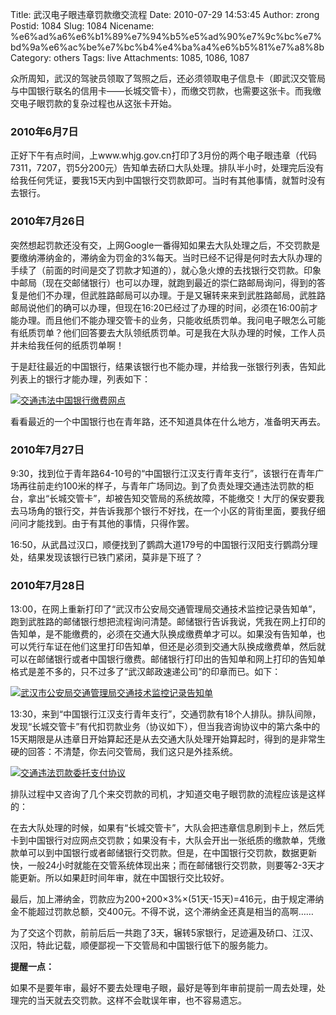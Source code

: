 Title: 武汉电子眼违章罚款缴交流程
Date: 2010-07-29 14:53:45
Author: zrong
Postid: 1084
Slug: 1084
Nicename: %e6%ad%a6%e6%b1%89%e7%94%b5%e5%ad%90%e7%9c%bc%e7%bd%9a%e6%ac%be%e7%bc%b4%e4%ba%a4%e6%b5%81%e7%a8%8b
Category: others
Tags: live
Attachments: 1085, 1086, 1087

众所周知，武汉的驾驶员领取了驾照之后，还必须领取电子信息卡（即武汉交管局与中国银行联名的信用卡——长城交管卡），而缴交罚款，也需要这张卡。而我缴交电子眼罚款的复杂过程也从这张卡开始。

### 2010年6月7日

正好下午有点时间，上www.whjg.gov.cn打印了3月份的两个电子眼违章（代码7311，7207，罚5分200元）告知单去硚口大队处理。排队半小时，处理完后没有给我任何凭证，要我15天内到中国银行交罚款即可。当时有其他事情，就暂时没有去银行。<!--more-->

### 2010年7月26日

突然想起罚款还没有交，上网Google一番得知如果去大队处理之后，不交罚款是要缴纳滞纳金的，滞纳金为罚金的3%每天。当时已经不记得是何时去大队办理的手续了（前面的时间是交了罚款才知道的），就心急火燎的去找银行交罚款。印象中邮局（现在交邮储银行）也可以办理，就跑到最近的崇仁路邮局询问，得到的答复是他们不办理，但武胜路邮局可以办理。于是又辗转来来到武胜路邮局，武胜路邮局说他们的确可以办理，但现在16:20已经过了办理的时间，必须在16:00前才能办理。而且他们不能办理交管卡的业务，只能收纸质罚单。我问电子眼怎么可能有纸质罚单？他们回答要去大队领纸质罚单。可是我在大队办理的时候，工作人员并未给我任何的纸质罚单啊！

于是赶往最近的中国银行，结果该银行也不能办理，并给我一张银行列表，告知此列表上的银行才能办理，列表如下：

[![](/wp-content/uploads/2010/07/zgyh-300x142.jpg "交通违法中国银行缴费网点")](/wp-content/uploads/2010/07/zgyh.jpg)

看看最近的一个中国银行也在青年路，还不知道具体在什么地方，准备明天再去。

### 2010年7月27日

9:30，找到位于青年路64-10号的“中国银行江汉支行青年支行”，该银行在青年广场再往前走约100米的样子，与青年广场同边。到了负责处理交通违法罚款的柜台，拿出“长城交管卡”，却被告知交管局的系统故障，不能缴交！大厅的保安要我去马场角的银行交，并告诉我那个银行不好找，在一个小区的背街里面，要我仔细问问才能找到。由于有其他的事情，只得作罢。

16:50，从武昌过汉口，顺便找到了鹦鹉大道179号的中国银行汉阳支行鹦鹉分理处，结果发现该银行已铁门紧闭，莫非是下班了？

### 2010年7月28日

13:00，在网上重新打印了“武汉市公安局交通管理局交通技术监控记录告知单”，跑到武胜路的邮储银行想把流程询问清楚。邮储银行告诉我说，凭我在网上打印的告知单，是不能缴费的，必须在交通大队换成缴费单才可以。如果没有告知单，也可以凭行车证在他们这里打印告知单，但还是必须到交通大队换成缴费单，然后就可以在邮储银行或者中国银行缴费。邮储银行打印出的告知单和网上打印的告知单格式是差不多的，只不过多了“武汉邮政速递公司”的印章而已。如下：

[![](/wp-content/uploads/2010/07/jtwfgz-300x242.jpg "武汉市公安局交通管理局交通技术监控记录告知单")](/wp-content/uploads/2010/07/jtwfgz.jpg)

13:30，来到“中国银行江汉支行青年支行”，交通罚款有18个人排队。排队间隙，发现“长城交管卡”有代扣罚款业务（协议如下），但当我咨询协议中的第六条中的15天期限是从违章日开始算起还是从去交通大队处理开始算起时，得到的是非常生硬的回答：不清楚，你去问交管局，我们这只是外挂系统。

[![](/wp-content/uploads/2010/07/jtwfxy-300x194.jpg "交通违法罚款委托支付协议")](/wp-content/uploads/2010/07/jtwfxy.jpg)

排队过程中又咨询了几个来交罚款的司机，才知道交电子眼罚款的流程应该是这样的：

在去大队处理的时候，如果有“长城交管卡”，大队会把违章信息刷到卡上，然后凭卡到中国银行对应网点交罚款；如果没有卡，大队会开出一张纸质的缴款单，凭缴款单可以到中国银行或者邮储银行交罚款。但是，在中国银行交罚款，数据更新快，一般24小时就能在交管系统体现出来；而在邮储银行交罚款，则要等2-3天才能更新。所以如果赶时间年审，就在中国银行交比较好。

最后，加上滞纳金，罚款应为200+200×3%×(51天-15天)=416元，由于规定滞纳金不能超过罚款总额，交400元。不得不说，这个滞纳金还真是相当的高啊……

为了交这个罚款，前前后后一共跑了3天，辗转5家银行，足迹遍及硚口、江汉、汉阳，特此记载，顺便鄙视一下交管局和中国银行低下的服务能力。

**提醒一点：**

如果不是要年审，最好不要去处理电子眼，最好是等到年审前提前一周去处理，处理完的当天就去交罚款。这样不会耽误年审，也不容易遗忘。

